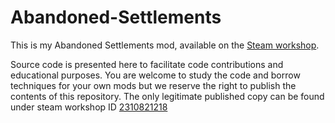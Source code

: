 # Abandoned-Settlements

This is my Abandoned Settlements mod, available on the [Steam workshop](https://steamcommunity.com/sharedfiles/filedetails/?id=2310821218).

Source code is presented here to facilitate code contributions and educational purposes.  You are welcome to study the code and borrow techniques for your own mods but we reserve the right to publish the contents of this repository.  The only legitimate published copy can be found under steam workshop ID [2310821218](https://steamcommunity.com/sharedfiles/filedetails/?id=2310821218)   

